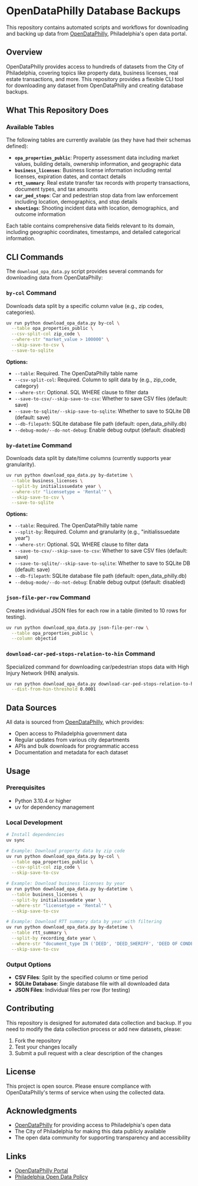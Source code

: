 # OpenDataPhilly Database Backups

This repository contains automated scripts and workflows for downloading and backing up data from [OpenDataPhilly](https://opendataphilly.org/), Philadelphia's open data portal.

## Overview

OpenDataPhilly provides access to hundreds of datasets from the City of Philadelphia, covering topics like property data, business licenses, real estate transactions, and more. This repository provides a flexible CLI tool for downloading any dataset from OpenDataPhilly and creating database backups.

## What This Repository Does

### Available Tables
The following tables are currently available (as they have had their schemas defined):

- **`opa_properties_public`**: Property assessment data including market values, building details, ownership information, and geographic data
- **`business_licenses`**: Business license information including rental licenses, expiration dates, and contact details
- **`rtt_summary`**: Real estate transfer tax records with property transactions, document types, and tax amounts
- **`car_ped_stops`**: Car and pedestrian stop data from law enforcement including location, demographics, and stop details
- **`shootings`**: Shooting incident data with location, demographics, and outcome information

Each table contains comprehensive data fields relevant to its domain, including geographic coordinates, timestamps, and detailed categorical information.

## CLI Commands

The `download_opa_data.py` script provides several commands for downloading data from OpenDataPhilly:

### `by-col` Command
Downloads data split by a specific column value (e.g., zip codes, categories).

```bash
uv run python download_opa_data.py by-col \
  --table opa_properties_public \
  --csv-split-col zip_code \
  --where-str "market_value > 100000" \
  --skip-save-to-csv \
  --save-to-sqlite
```

**Options:**
- `--table`: Required. The OpenDataPhilly table name
- `--csv-split-col`: Required. Column to split data by (e.g., zip_code, category)
- `--where-str`: Optional. SQL WHERE clause to filter data
- `--save-to-csv/--skip-save-to-csv`: Whether to save CSV files (default: save)
- `--save-to-sqlite/--skip-save-to-sqlite`: Whether to save to SQLite DB (default: save)
- `--db-filepath`: SQLite database file path (default: open_data_philly.db)
- `--debug-mode/--do-not-debug`: Enable debug output (default: disabled)

### `by-datetime` Command
Downloads data split by date/time columns (currently supports year granularity).

```bash
uv run python download_opa_data.py by-datetime \
  --table business_licenses \
  --split-by initialissuedate year \
  --where-str "licensetype = 'Rental'" \
  --skip-save-to-csv \
  --save-to-sqlite
```

**Options:**
- `--table`: Required. The OpenDataPhilly table name
- `--split-by`: Required. Column and granularity (e.g., "initialissuedate year")
- `--where-str`: Optional. SQL WHERE clause to filter data
- `--save-to-csv/--skip-save-to-csv`: Whether to save CSV files (default: save)
- `--save-to-sqlite/--skip-save-to-sqlite`: Whether to save to SQLite DB (default: save)
- `--db-filepath`: SQLite database file path (default: open_data_philly.db)
- `--debug-mode/--do-not-debug`: Enable debug output (default: disabled)

### `json-file-per-row` Command
Creates individual JSON files for each row in a table (limited to 10 rows for testing).

```bash
uv run python download_opa_data.py json-file-per-row \
  --table opa_properties_public \
  --column objectid
```

### `download-car-ped-stops-relation-to-hin` Command
Specialized command for downloading car/pedestrian stops data with High Injury Network (HIN) analysis.

```bash
uv run python download_opa_data.py download-car-ped-stops-relation-to-hin \
  --dist-from-hin-threshold 0.0001
```

## Data Sources

All data is sourced from [OpenDataPhilly](https://opendataphilly.org/), which provides:
- Open access to Philadelphia government data
- Regular updates from various city departments
- APIs and bulk downloads for programmatic access
- Documentation and metadata for each dataset

## Usage

### Prerequisites
- Python 3.10.4 or higher
- uv for dependency management

### Local Development
```bash
# Install dependencies
uv sync

# Example: Download property data by zip code
uv run python download_opa_data.py by-col \
  --table opa_properties_public \
  --csv-split-col zip_code \
  --skip-save-to-csv

# Example: Download business licenses by year
uv run python download_opa_data.py by-datetime \
  --table business_licenses \
  --split-by initialissuedate year \
  --where-str "licensetype = 'Rental'" \
  --skip-save-to-csv

# Example: Download RTT summary data by year with filtering
uv run python download_opa_data.py by-datetime \
  --table rtt_summary \
  --split-by recording_date year \
  --where-str "document_type IN ('DEED', 'DEED_SHERIFF', 'DEED OF CONDEMNATION', 'DEED LAND BANK')" \
  --skip-save-to-csv
```

### Output Options
- **CSV Files**: Split by the specified column or time period
- **SQLite Database**: Single database file with all downloaded data
- **JSON Files**: Individual files per row (for testing)

## Contributing

This repository is designed for automated data collection and backup. If you need to modify the data collection process or add new datasets, please:

1. Fork the repository
2. Test your changes locally
3. Submit a pull request with a clear description of the changes

## License

This project is open source. Please ensure compliance with OpenDataPhilly's terms of service when using the collected data.

## Acknowledgments

- [OpenDataPhilly](https://opendataphilly.org/) for providing access to Philadelphia's open data
- The City of Philadelphia for making this data publicly available
- The open data community for supporting transparency and accessibility

## Links

- [OpenDataPhilly Portal](https://opendataphilly.org/)
- [Philadelphia Open Data Policy](https://www.phila.gov/departments/office-of-open-data-and-digital-transformation/)
